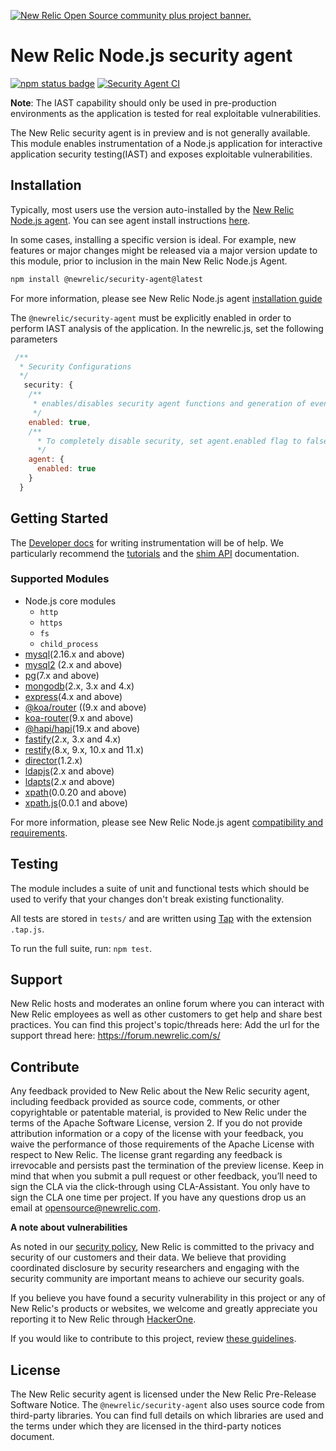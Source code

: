 <a href="https://opensource.newrelic.com/oss-category/#community-plus"><picture><source media="(prefers-color-scheme: dark)" srcset="https://github.com/newrelic/opensource-website/raw/main/src/images/categories/dark/Community_Plus.png"><source media="(prefers-color-scheme: light)" srcset="https://github.com/newrelic/opensource-website/raw/main/src/images/categories/Community_Plus.png"><img alt="New Relic Open Source community plus project banner." src="https://github.com/newrelic/opensource-website/raw/main/src/images/categories/Community_Plus.png"></picture></a>

# New Relic Node.js security agent
[![npm status badge][1]][2] [![Security Agent CI][3]][4]

**Note**: The IAST capability should only be used in pre-production environments as the application is tested for real exploitable vulnerabilities.

The New Relic security agent is in preview and is not generally available. This module enables instrumentation of a Node.js application for interactive application security testing(IAST) and exposes exploitable vulnerabilities. 

## Installation

Typically, most users use the version auto-installed by the [New Relic Node.js agent](https://github.com/newrelic/node-newrelic). You can see agent install instructions [here](https://github.com/newrelic/node-newrelic#installation-and-getting-started).

In some cases, installing a specific version is ideal. For example, new features or major changes might be released via a major version update to this module, prior to inclusion in the main New Relic Node.js Agent.

```sh
npm install @newrelic/security-agent@latest
```

For more information, please see New Relic Node.js agent [installation guide](https://docs.newrelic.com/docs/apm/agents/nodejs-agent/installation-configuration/install-nodejs-agent/)

The `@newrelic/security-agent` must be explicitly enabled in order to perform IAST analysis of the application. In the newrelic.js, set the following parameters

```js
 /**
  * Security Configurations
  */
   security: {
    /**
     * enables/disables security agent functions and generation of events.
     */
    enabled: true,
    /**
      * To completely disable security, set agent.enabled flag to false. If the flag is set to false, the security module is not loaded. This property is read only once at application start.
      */
    agent: {
      enabled: true
    }
  }
```

## Getting Started

The [Developer docs](http://newrelic.github.io/node-newrelic/) for writing instrumentation will be of help. We particularly recommend the [tutorials](https://newrelic.github.io/node-newrelic/tutorial-Instrumentation-Basics.html) and the [shim API](https://newrelic.github.io/node-newrelic/Shim.html) documentation.

### Supported  Modules

- Node.js core modules
    - `http` 
    - `https`
    - `fs`
    - `child_process`
- [mysql](https://www.npmjs.com/package/mysql)(2.16.x and above)
- [mysql2](https://www.npmjs.com/package/mysql2) (2.x and above)
- [pg](https://www.npmjs.com/package/pg)(7.x and above)
- [mongodb](https://www.npmjs.com/package/mongodb)(2.x, 3.x and 4.x)
- [express](https://www.npmjs.com/package/express)(4.x and above)
- [@koa/router](https://www.npmjs.com/package/@koa/router) ((9.x and above)
- [koa-router](https://www.npmjs.com/package/koa-router)(9.x and above)
- [@hapi/hapi](https://www.npmjs.com/package/@hapi/hapi)(19.x and above)
- [fastify](https://www.npmjs.com/package/fastify)(2.x, 3.x and 4.x)
- [restify](https://www.npmjs.com/package/restify)(8.x, 9.x, 10.x and 11.x)
- [director](https://www.npmjs.com/package/director)(1.2.x)
- [ldapjs](https://www.npmjs.com/package/ldapjs)(2.x and above)
- [ldapts](https://www.npmjs.com/package/ldapts)(2.x and above)
- [xpath](https://www.npmjs.com/package/xpath)(0.0.20 and above)
- [xpath.js](https://www.npmjs.com/package/xpath.js)(0.0.1 and above) 

For more information, please see New Relic Node.js agent [compatibility and requirements](https://docs.newrelic.com/docs/apm/agents/nodejs-agent/getting-started/compatibility-requirements-nodejs-agent/).

## Testing

The module includes a suite of unit and functional tests which should be used to
verify that your changes don't break existing functionality.

All tests are stored in `tests/` and are written using
[Tap](https://www.npmjs.com/package/tap) with the extension `.tap.js`.

To run the full suite, run: `npm test`.

## Support

New Relic hosts and moderates an online forum where you can interact with New Relic employees as well as other customers to get help and share best practices.  You can find this project's topic/threads here:  Add the url for the support thread here: https://forum.newrelic.com/s/

## Contribute

Any feedback provided to New Relic about the New Relic security agent, including feedback provided as source code, comments, or other copyrightable or patentable material, is provided to New Relic under the terms of the Apache Software License, version 2. If you do not provide attribution information or a copy of the license with your feedback, you waive the performance of those requirements of the Apache License with respect to New Relic. The license grant regarding any feedback is irrevocable and persists past the termination of the preview license.
Keep in mind that when you submit a pull request or other feedback, you’ll need to sign the CLA via the click-through using CLA-Assistant. You only have to sign the CLA one time per project.
If you have any questions drop us an email at opensource@newrelic.com.

**A note about vulnerabilities**

As noted in our [security policy](https://github.com/newrelic/csec-node-agent/security/policy), New Relic is committed to the privacy and security of our customers and their data. We believe that providing coordinated disclosure by security researchers and engaging with the security community are important means to achieve our security goals.

If you believe you have found a security vulnerability in this project or any of New Relic's products or websites, we welcome and greatly appreciate you reporting it to New Relic through [HackerOne](https://hackerone.com/newrelic).

If you would like to contribute to this project, review [these guidelines](https://github.com/newrelic/csec-node-agent/blob/main/CONTRIBUTING.md).

## License
The New Relic security agent is licensed under the New Relic Pre-Release Software Notice.
The `@newrelic/security-agent` also uses source code from third-party libraries. You can find full details on which libraries are used and the terms under which they are licensed in the third-party notices document.

[1]: https://img.shields.io/npm/v/@newrelic/security-agent.svg 
[2]: https://www.npmjs.com/package/@newrelic/security-agent 
[3]: https://github.com/newrelic/csec-node-agent/workflows/CSEC%20Node%20Agent%20CI/badge.svg
[4]: https://github.com/newrelic/csec-node-agent/actions?query=workflow%3A%22CSEC+Node+Agent+CI%22
